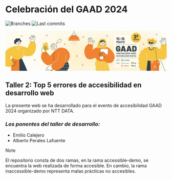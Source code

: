 # Celebración del GAAD 2024
![Branches](https://badgen.net/github/branches/albertoPerales/gaad-2024-demo) ![Last commits](https://badgen.net/github/last-commit/albertoPerales/gaad-2024-demo) 

![Portada del GAAD 2024. Concienciación sobre accesibilidad digital. Organizado por NTT DATA, Colabora Integralia DKV, Fundación Ibercaja, Fundación ONCE Inserta, Plena Inclusión](./assets/github.webp)

## Taller 2: Top 5 errores de accesibilidad en desarrollo web

La presente web se ha desarrollado para el evento de accesibilidad GAAD 2024 organizado por NTT DATA.

### _Los ponentes del taller de desarrollo:_
* Emilio Calejero
* Alberto Perales Lafuente

> [!NOTE]
> El repositorio consta de dos ramas, en la rama accessible-demo, se encuentra la web realizada de forma accesible. En cambio, la rama inaccessible-demo representa malas prácticas no accesibles.


